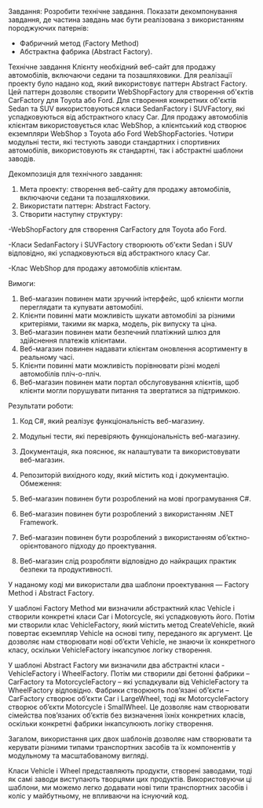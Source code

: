 Завдання:
Розробити технічне завдання. Показати декомпонування завдання, де частина завдань має бути реалізована з використанням породжуючих патернів:
-	Фабричний метод (Factory Method) 
-	Абстрактна фабрика (Abstract Factory).

Технічне завдання
Клієнту необхідний веб-сайт для продажу автомобілів, включаючи седани та позашляховики. Для реалізації проекту було надано код, який використовує паттерн Abstract Factory. Цей паттерн дозволяє створити WebShopFactory для створення об'єктів CarFactory для Toyota або Ford. Для створення конкретних об'єктів Sedan та SUV використовуються класи SedanFactory і SUVFactory, які успадковуються від абстрактного класу Car. Для продажу автомобілів клієнтам використовується клас WebShop, а клієнтський код створює екземпляри WebShop з Toyota або Ford WebShopFactories. Чотири модульні тести, які тестують заводи стандартних і спортивних автомобілів, використовують як стандартні, так і абстрактні шаблони заводів.

Декомпозиція для технічного завдання:

1. Мета проекту: створення веб-сайту для продажу автомобілів, включаючи седани та позашляховики.
2. Використати паттерн: Abstract Factory.
3. Створити наступну структуру:
  
  -WebShopFactory для створення CarFactory для Toyota або Ford.
  
  -Класи SedanFactory і SUVFactory створюють об'єкти Sedan і SUV відповідно, які успадковуються від абстрактного класу Car.
  
  -Клас WebShop для продажу автомобілів клієнтам.


Вимоги:

1.	Веб-магазин повинен мати зручний інтерфейс, щоб клієнти могли переглядати та купувати автомобілі.
2.	Клієнти повинні мати можливість шукати автомобілі за різними критеріями, такими як марка, модель, рік випуску та ціна.
3.	Веб-магазин повинен мати безпечний платіжний шлюз для здійснення платежів клієнтами.
4.	Веб-магазин повинен надавати клієнтам оновлення асортименту в реальному часі.
5.	Клієнти повинні мати можливість порівнювати різні моделі автомобілів пліч-о-пліч.
6.	Веб-магазин повинен мати портал обслуговування клієнтів, щоб клієнти могли порушувати питання та звертатися за підтримкою.

Результати роботи:

1.	Код C#, який реалізує функціональність веб-магазину.
2.	Модульні тести, які перевіряють функціональність веб-магазину.
3.	Документація, яка пояснює, як налаштувати та використовувати веб-магазин.
4.	Репозиторій вихідного коду, який містить код і документацію.
Обмеження:

1.	Веб-магазин повинен бути розроблений на мові програмування C#.
2.	Веб-магазин повинен бути розроблений з використанням .NET Framework.
3.	Веб-магазин повинен бути розроблений з використанням об’єктно-орієнтованого підходу до проектування.
4.	Веб-магазин слід розробляти відповідно до найкращих практик безпеки та продуктивності.


У наданому коді ми використали два шаблони проектування — Factory Method і Abstract Factory.

У шаблоні Factory Method ми визначили абстрактний клас Vehicle і створили конкретні класи Car і Motorcycle, які успадковують його. Потім ми створили клас VehicleFactory, який містить метод CreateVehicle, який повертає екземпляр Vehicle на основі типу, переданого як аргумент. Це дозволяє нам створювати нові об’єкти Vehicle, не знаючи їх конкретного класу, оскільки VehicleFactory інкапсулює логіку створення.

У шаблоні Abstract Factory ми визначили два абстрактні класи - VehicleFactory і WheelFactory. Потім ми створили дві бетонні фабрики – CarFactory та MotorcycleFactory – які успадкували від VehicleFactory та WheelFactory відповідно. Фабрики створюють пов’язані об’єкти – CarFactory створює об’єкти Car і LargeWheel, тоді як MotorcycleFactory створює об’єкти Motorcycle і SmallWheel. Це дозволяє нам створювати сімейства пов’язаних об’єктів без визначення їхніх конкретних класів, оскільки конкретні фабрики інкапсулюють логіку створення.

Загалом, використання цих двох шаблонів дозволяє нам створювати та керувати різними типами транспортних засобів та їх компонентів у модульному та масштабованому вигляді.

Класи Vehicle і Wheel представляють продукти, створені заводами, тоді як самі заводи виступають творцями цих продуктів. Використовуючи ці шаблони, ми можемо легко додавати нові типи транспортних засобів і коліс у майбутньому, не впливаючи на існуючий код.
